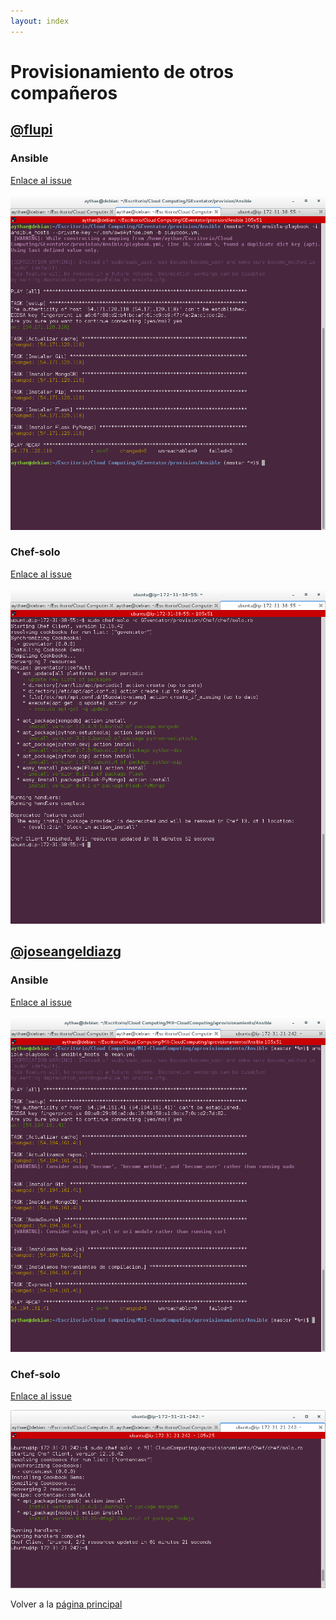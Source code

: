 ```yaml
---
layout: index
---
```


# Provisionamiento de otros compañeros

## [@flupi](https://github.com/fblupi)

### Ansible

[Enlace al issue](https://github.com/fblupi/GEventator/issues/13#issuecomment-262654504)

![Ejecucion ansible flupi](https://raw.githubusercontent.com/AythaE/DeFesti/gh-pages/images/Ejecucion%20ansible%20flupi.png "Ejecución ansible flupi")

### Chef-solo

[Enlace al issue](https://github.com/fblupi/GEventator/issues/14#issuecomment-262655052)

![Ejecucion chef-solo flupi](https://raw.githubusercontent.com/AythaE/DeFesti/gh-pages/images/Ejecucion%20chef%20fblupi.png "Ejecución chef-solo flupi")

## [@joseangeldiazg](https://github.com/joseangeldiazg)

### Ansible

[Enlace al issue](https://github.com/joseangeldiazg/MII-CloudComputing/issues/5#issuecomment-262655475)

![Ejecucion ansible joseangeldiazg](https://raw.githubusercontent.com/AythaE/DeFesti/gh-pages/images/Ejecucion%20ansible%20joseangeldiazg.png 
"Ejecución ansible joseangeldiazg")

### Chef-solo

[Enlace al issue](https://github.com/joseangeldiazg/MII-CloudComputing/issues/6#issuecomment-262655754)

![Ejecucion chef-solo joseangeldiazg](https://raw.githubusercontent.com/AythaE/DeFesti/gh-pages/images/Ejecucion%20chef%20joseangeldiazg.png "Ejecución chef-solo joseangeldiazg")


Volver a la [página principal](index)
